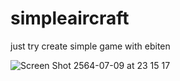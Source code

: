 # simpleaircraft
just try create simple game with ebiten

![Screen Shot 2564-07-09 at 23 15 17](https://user-images.githubusercontent.com/324432/125108152-d6d36480-e10b-11eb-94df-c37160677485.png)

